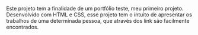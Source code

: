 Este projeto tem a finalidade de um portfólio teste, meu primeiro projeto.
Desenvolvido com HTML e CSS, esse projeto tem o intuito de apresentar os trabalhos de uma determinada pessoa, que através dos link são facilmente encontrados. 
